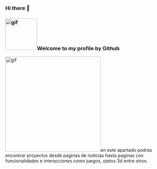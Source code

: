 ### Hi there 👋

<h3 margin="50px 100px"><img align="rigth" alt="gif" src="https://acegif.com/wp-content/uploads/funny-anime-gif-14.gif" width="100px" heigth="100px" border-radius="10px">Welcome to my profile by Github</h3>  

<p><img align="left top" alt="gif" src="https://i.pinimg.com/originals/39/82/8c/39828c7dab661d0a305b43744dd9745e.gif" width="300px" height="300px">en este apartado podras encontrar proyectos desde paginas de noticias hasta paginas con funcionalidades e interacciones como juegos, ojetos 3d entre otros.</p>


